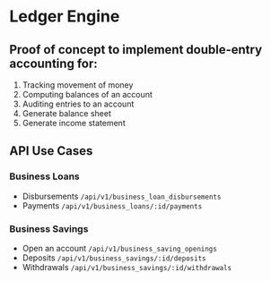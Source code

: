 # Ledger Engine

## Proof of concept to implement double-entry accounting for:
1. Tracking movement of money
2. Computing balances of an account
3. Auditing entries to an account
4. Generate balance sheet
5. Generate income statement

## API Use Cases
### Business Loans
 - Disbursements `/api/v1/business_loan_disbursements`
 - Payments `/api/v1/business_loans/:id/payments`
### Business Savings
 - Open an account `/api/v1/business_saving_openings`
 - Deposits `/api/v1/business_savings/:id/deposits`
 - Withdrawals `/api/v1/business_savings/:id/withdrawals`



